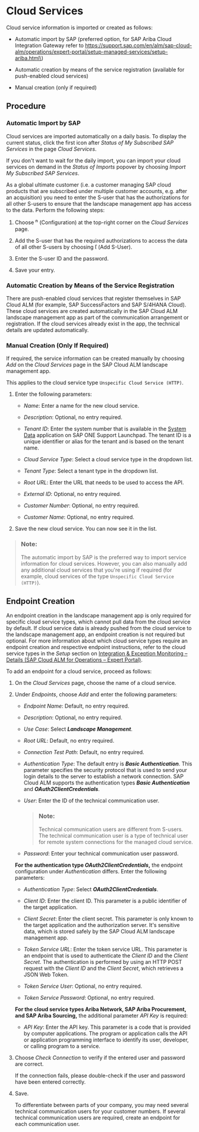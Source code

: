<!-- loiod5f36cc72b4443f6abfa95f6e1a17782 -->

<link rel="stylesheet" type="text/css" href="../css/sap-icons.css"/>

# Cloud Services



Cloud service information is imported or created as follows:

-   Automatic import by SAP \(preferred option, for SAP Ariba Cloud Integration Gateway refer to https://support.sap.com/en/alm/sap-cloud-alm/operations/expert-portal/setup-managed-services/setup-ariba.html\)

-   Automatic creation by means of the service registration \(available for push-enabled cloud services\)

-   Manual creation \(only if required\)




<a name="loiod5f36cc72b4443f6abfa95f6e1a17782__section_x25_tz4_n4b"/>

## Procedure



### Automatic Import by SAP

Cloud services are imported automatically on a daily basis. To display the current status, click the first icon after *Status of My Subscribed SAP Services* in the page *Cloud Services*.

If you don't want to wait for the daily import, you can import your cloud services on demand in the *Status of Imports* popover by choosing *Import My Subscribed SAP Services*.

As a global ultimate customer \(i.e. a customer managing SAP cloud products that are subscribed under multiple customer accounts, e.g. after an acquisition\) you need to enter the S-user that has the authorizations for all other S-users to ensure that the landscape management app has access to the data. Perform the following steps:

1.  Choose <span style="font-size:16px;"><span class="SAP-icons"></span></span> \(Configuration\) at the top-right corner on the *Cloud Services* page.

2.  Add the S-user that has the required authorizations to access the data of all other S-users by choosing <span class="SAP-icons"></span> \(Add S-User\).

3.  Enter the S-user ID and the password.

4.  Save your entry.




### Automatic Creation by Means of the Service Registration

There are push-enabled cloud services that register themselves in SAP Cloud ALM \(for example, SAP SuccessFactors and SAP S/4HANA Cloud\). These cloud services are created automatically in the SAP Cloud ALM landscape management app as part of the communication arrangement or registration. If the cloud services already exist in the app, the technical details are updated automatically.



### Manual Creation \(Only If Required\)

If required, the service information can be created manually by choosing *Add* on the *Cloud Services* page in the SAP Cloud ALM landscape management app.

This applies to the cloud service type `Unspecific Cloud Service (HTTP)`.

1.  Enter the following parameters:

    -   *Name*: Enter a name for the new cloud service.

    -   *Description*: Optional, no entry required.

    -   *Tenant ID*: Enter the system number that is available in the [System Data](https://launchpad.support.sap.com/#/systemdata) application on SAP ONE Support Launchpad. The tenant ID is a unique identifier or alias for the tenant and is based on the tenant name.

    -   *Cloud Service Type*: Select a cloud service type in the dropdown list.

    -   *Tenant Type*: Select a tenant type in the dropdown list.

    -   *Root URL*: Enter the URL that needs to be used to access the API.

    -   *External ID*: Optional, no entry required.

    -   *Customer Number*: Optional, no entry required.

    -   *Customer Name*: Optional, no entry required.


2.  Save the new cloud service. You can now see it in the list.


> ### Note:  
> The automatic import by SAP is the preferred way to import service information for cloud services. However, you can also manually add any additional cloud services that you're using if required \(for example, cloud services of the type `Unspecific Cloud Service (HTTP)`\).



<a name="loiod5f36cc72b4443f6abfa95f6e1a17782__section_b4p_rvs_1pb"/>

## Endpoint Creation

An endpoint creation in the landscape management app is only required for specific cloud service types, which cannot pull data from the cloud service by default. If cloud service data is already pushed from the cloud service to the landscape management app, an endpoint creation is not required but optional. For more information about which cloud service types require an endpoint creation and respective endpoint instructions, refer to the cloud service types in the *Setup* section on [Integration & Exception Monitoring – Details \(SAP Cloud ALM for Operations – Expert Portal\)](https://support.sap.com/en/alm/sap-cloud-alm/operations/expert-portal/integration-monitoring/int-mon-setup-support.html).

To add an endpoint for a cloud service, proceed as follows:

1.  On the *Cloud Services* page, choose the name of a cloud service.

2.  Under *Endpoints*, choose *Add* and enter the following parameters:

    -   *Endpoint Name*: Default, no entry required.

    -   *Description*: Optional, no entry required.

    -   *Use Case*: Select ***Landscape Management***.

    -   *Root URL*: Default, no entry required.

    -   *Connection Test Path*: Default, no entry required.

    -   *Authentication Type*: The default entry is ***Basic Authentication***. This parameter specifies the security protocol that is used to send your login details to the server to establish a network connection. SAP Cloud ALM supports the authentication types ***Basic Authentication*** and ***OAuth2ClientCredentials***.

    -   *User*: Enter the ID of the technical communication user.

        > ### Note:  
        > Technical communication users are different from S-users. The technical communication user is a type of technical user for remote system connections for the managed cloud service.

    -   *Password*: Enter your technical communication user password.


    **For the authentication type ***OAuth2ClientCredentials***,** the endpoint configuration under *Authentication* differs. Enter the following parameters:

    -   *Authentication Type*: Select ***OAuth2ClientCredentials***.

    -   *Client ID*: Enter the client ID. This parameter is a public identifier of the target application.

    -   *Client Secret*: Enter the client secret. This parameter is only known to the target application and the authorization server. It's sensitive data, which is stored safely by the SAP Cloud ALM landscape management app.

    -   *Token Service URL*: Enter the token service URL. This parameter is an endpoint that is used to authenticate the *Client ID* and the *Client Secret*. The authentication is performed by using an HTTP POST request with the *Client ID* and the *Client Secret*, which retrieves a JSON Web Token.

    -   *Token Service User*: Optional, no entry required.

    -   *Token Service Password*: Optional, no entry required.


    **For the cloud service types Ariba Network, SAP Ariba Procurement, and SAP Ariba Sourcing,** the additional parameter *API Key* is required:

    -   *API Key*: Enter the API key. This parameter is a code that is provided by computer applications. The program or application calls the API or application programming interface to identify its user, developer, or calling program to a service.


3.  Choose *Check Connection* to verify if the entered user and password are correct.

    If the connection fails, please double-check if the user and password have been entered correctly.

4.  Save.

    To differentiate between parts of your company, you may need several technical communication users for your customer numbers. If several technical communication users are required, create an endpoint for each communication user.


